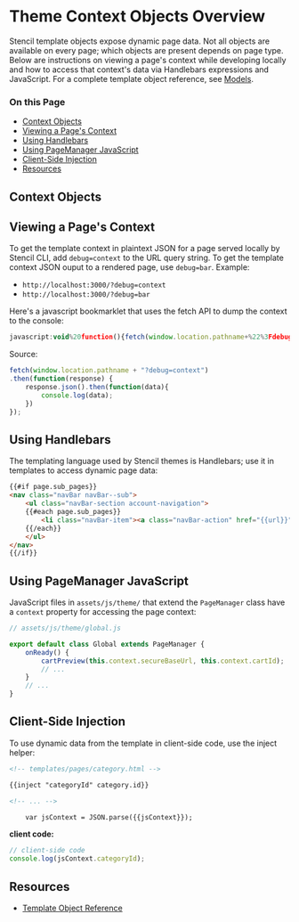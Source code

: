 # Theme Context Objects Overview

Stencil template objects expose dynamic page data. Not all objects are available on every page; which objects are present depends on page type. Below are instructions on viewing a page's context while developing locally and how to access that context's data via Handlebars expressions and JavaScript. For a complete template object reference, see [Models](https://developer.bigcommerce.com/stencil-docs/reference-docs/global-objects-and-properties/models).

<div class="otp" id="no-index">

### On this Page
- [Context Objects](#context-objects)
- [Viewing a Page's Context](#viewing-a-pages-context)
- [Using Handlebars](#using-handlebars)
- [Using PageManager JavaScript](#using-pagemanager-javascript)
- [Client-Side Injection](#client-side-injection)
- [Resources](#resources)

</div>

## Context Objects

## Viewing a Page's Context

To get the template context in plaintext JSON for a page served locally by Stencil CLI, add `debug=context` to the URL query string. To get the template context JSON ouput to a rendered page, use `debug=bar`. Example:
* `http://localhost:3000/?debug=context`
* `http://localhost:3000/?debug=bar`

Here's a javascript bookmarklet that uses the fetch API to dump the context to the console:

```js
javascript:void%20function(){fetch(window.location.pathname+%22%3Fdebug=context%22).then(function(n){n.json().then(function(n){console.log(n)})})}();
```

Source:

```js
fetch(window.location.pathname + "?debug=context")
.then(function(response) {
    response.json().then(function(data){
        console.log(data);
    })
});
```

## Using Handlebars

The templating language used by Stencil themes is Handlebars; use it in templates to access dynamic page data:

```html
{{#if page.sub_pages}}
<nav class="navBar navBar--sub">
    <ul class="navBar-section account-navigation">
    {{#each page.sub_pages}}
        <li class="navBar-item"><a class="navBar-action" href="{{url}}">{{title}}</a></li>
    {{/each}}
    </ul>
</nav>
{{/if}}
```

## Using PageManager JavaScript

JavaScript files in `assets/js/theme/` that extend the `PageManager` class have a `context` property for accessing the page context:

```js
// assets/js/theme/global.js

export default class Global extends PageManager {
    onReady() {
        cartPreview(this.context.secureBaseUrl, this.context.cartId);
        // ...
    }
    // ...
}
```

## Client-Side Injection

To use dynamic data from the template in client-side code, use the inject helper:

```html
<!-- templates/pages/category.html -->

{{inject "categoryId" category.id}}

<!-- ... -->

    var jsContext = JSON.parse({{jsContext}});
```

**client code:**

```js
// client-side code
console.log(jsContext.categoryId);
```

## Resources

* [Template Object Reference](/stencil-docs/reference-docs/global-objects-and-properties/models)
